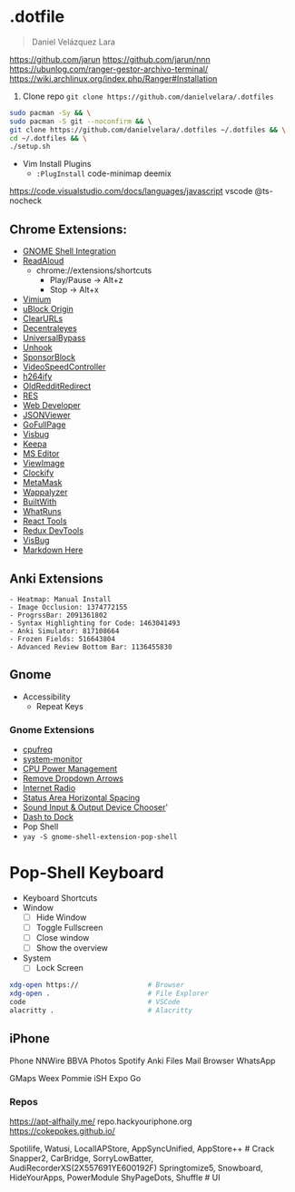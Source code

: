# .dotfile
> Daniel Velázquez Lara


https://github.com/jarun
https://github.com/jarun/nnn
https://ubunlog.com/ranger-gestor-archivo-terminal/
https://wiki.archlinux.org/index.php/Ranger#Installation

1. Clone repo
`git clone https://github.com/danielvelara/.dotfiles`

```bash
sudo pacman -Sy && \
sudo pacman -S git --noconfirm && \
git clone https://github.com/danielvelara/.dotfiles ~/.dotfiles && \
cd ~/.dotfiles && \
./setup.sh
```

- Vim Install Plugins
    - `:PlugInstall`
code-minimap
deemix 

https://code.visualstudio.com/docs/languages/javascript
vscode @ts-nocheck

## Chrome Extensions:
- [GNOME Shell Integration](https://chrome.google.com/webstore/detail/gnome-shell-integration/gphhapmejobijbbhgpjhcjognlahblep)
- [ReadAloud](https://chrome.google.com/webstore/detail/read-aloud-a-text-to-spee/hdhinadidafjejdhmfkjgnolgimiaplp)
    - chrome://extensions/shortcuts
        - Play/Pause -> Alt+z
        - Stop -> Alt+x
- [Vimium](https://chrome.google.com/webstore/detail/vimium/dbepggeogbaibhgnhhndojpepiihcmeb/)
- [uBlock Origin](https://chrome.google.com/webstore/detail/ublock-origin/cjpalhdlnbpafiamejdnhcphjbkeiagm)
- [ClearURLs](https://chrome.google.com/webstore/detail/clearurls/lckanjgmijmafbedllaakclkaicjfmnk)
- [Decentraleyes](https://chrome.google.com/webstore/detail/decentraleyes/ldpochfccmkkmhdbclfhpagapcfdljkj)
- [UniversalBypass](https://github.com/Sainan/Universal-Bypass)
- [Unhook](https://chrome.google.com/webstore/detail/unhook-remove-youtube-rec/khncfooichmfjbepaaaebmommgaepoid)
- [SponsorBlock](https://chrome.google.com/webstore/detail/sponsorblock-for-youtube/mnjggcdmjocbbbhaepdhchncahnbgone)
- [VideoSpeedController](https://chrome.google.com/webstore/detail/video-speed-controller/nffaoalbilbmmfgbnbgppjihopabppdk)
- [h264ify](https://chrome.google.com/webstore/detail/h264ify/aleakchihdccplidncghkekgioiakgal)
- [OldRedditRedirect](https://chrome.google.com/webstore/detail/old-reddit-redirect/dneaehbmnbhcippjikoajpoabadpodje)
- [RES](https://chrome.google.com/webstore/detail/reddit-enhancement-suite/kbmfpngjjgdllneeigpgjifpgocmfgmb)
- [Web Developer](https://chrome.google.com/webstore/detail/web-developer/bfbameneiokkgbdmiekhjnmfkcnldhhm?hl=es)
- [JSONViewer](https://chrome.google.com/webstore/detail/json-viewer/gbmdgpbipfallnflgajpaliibnhdgobh/related)
- [GoFullPage](https://chrome.google.com/webstore/detail/gofullpage-full-page-scre/fdpohaocaechififmbbbbbknoalclacl)
- [Visbug](https://chrome.google.com/webstore/detail/visbug/cdockenadnadldjbbgcallicgledbeoc/)
- [Keepa](https://chrome.google.com/webstore/detail/neebplgakaahbhdphmkckjjcegoiijjo)
- [MS Editor](https://chrome.google.com/webstore/detail/microsoft-editor-spelling/gpaiobkfhnonedkhhfjpmhdalgeoebfa)
- [ViewImage](https://chrome.google.com/webstore/detail/view-image/jpcmhcelnjdmblfmjabdeclccemkghjk)
- [Clockify](https://chrome.google.com/webstore/detail/clockify-time-tracker/pmjeegjhjdlccodhacdgbgfagbpmccpe)
- [MetaMask](https://chrome.google.com/webstore/detail/metamask/nkbihfbeogaeaoehlefnkodbefgpgknn)
- [Wappalyzer](https://chrome.google.com/webstore/detail/wappalyzer/gppongmhjkpfnbhagpmjfkannfbllamg)
- [BuiltWith](https://chrome.google.com/webstore/detail/builtwith-technology-prof/dapjbgnjinbpoindlpdmhochffioedbn)
- [WhatRuns](https://chrome.google.com/webstore/detail/whatruns/cmkdbmfndkfgebldhnkbfhlneefdaa)
- [React Tools](https://chrome.google.com/webstore/detail/react-developer-tools/fmkadmapgofadopljbjfkapdkoieni)
- [Redux DevTools](https://chrome.google.com/webstore/detail/redux-devtools/lmhkpmbekcpmknklioeibfkpmmfibl)
- [VisBug](https://chrome.google.com/webstore/detail/visbug/cdockenadnadldjbbgcallicgledbe)
- [Markdown Here](https://chrome.google.com/webstore/detail/markdown-here/elifhakcjgalahccnjkneoccemfahfoa)

## Anki Extensions
    - Heatmap: Manual Install
    - Image Occlusion: 1374772155
    - ProgrssBar: 2091361802
    - Syntax Highlighting for Code: 1463041493
    - Anki Simulator: 817108664
    - Frozen Fields: 516643804
    - Advanced Review Bottom Bar: 1136455830

## Gnome

- Accessibility
    - Repeat Keys


### Gnome Extensions

- [cpufreq](https://extensions.gnome.org/extension/1082/cpufreq/)
- [system-monitor](https://extensions.gnome.org/extension/120/system-monitor/)
- [CPU Power Management](https://extensions.gnome.org/extension/945/cpu-power-manager/)
- [Remove Dropdown Arrows](https://extensions.gnome.org/extension/800/remove-dropdown-arrows/)
- [Internet Radio](https://extensions.gnome.org/extension/836/internet-radio/)
- [Status Area Horizontal Spacing](https://extensions.gnome.org/extension/355/status-area-horizontal-spacing/)
- [Sound Input & Output Device Chooser](https://extensions.gnome.org/extension/906/sound-output-device-chooser/)'
- [Dash to Dock](https://extensions.gnome.org/extension/307/dash-to-dock/)
- Pop Shell
- `yay -S gnome-shell-extension-pop-shell`




# Pop-Shell Keyboard

- Keyboard Shortcuts
- Window 
    - [ ] Hide Window
    - [ ] Toggle Fullscreen 
    - [ ] Close window
    - [ ] Show the overview
- System 
    - [ ] Lock Screen

```bash
xdg-open https://                 # Browser
xdg-open .                        # File Explorer
code                              # VSCode
alacritty .                       # Alacritty
```


## iPhone
Phone
NNWire
BBVA
Photos
Spotify
Anki
Files
Mail
Browser
WhatsApp

GMaps
Weex
Pommie
iSH
Expo Go

### Repos
https://apt-alfhaily.me/
repo.hackyouriphone.org
https://cokepokes.github.io/

Spotilife, Watusi, LocalIAPStore, AppSyncUnified, AppStore++ # Crack
Snapper2, CarBridge, SorryLowBatter, AudiRecorderXS(2X557691YE600192F)
Springtomize5, Snowboard, HideYourApps, PowerModule  ShyPageDots, Shuffle # UI
